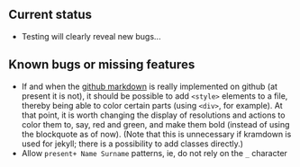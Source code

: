 ## Current status

* Testing will clearly reveal new bugs...

## Known bugs or missing features

* If and when the [github markdown](https://github.github.com/gfm/) is really implemented on github (at present it is not), it should be possible to add `<style>` elements to a file, thereby being able to color certain parts (using `<div>`, for example). At that point, it is worth changing the display of resolutions and actions to color them to, say, red and green, and make them bold (instead of using the blockquote as of now). (Note that this is unnecessary if kramdown is used for jekyll; there is a possibility to add classes directly.)
* Allow `present+ Name Surname` patterns, ie, do not rely on the `_` character
